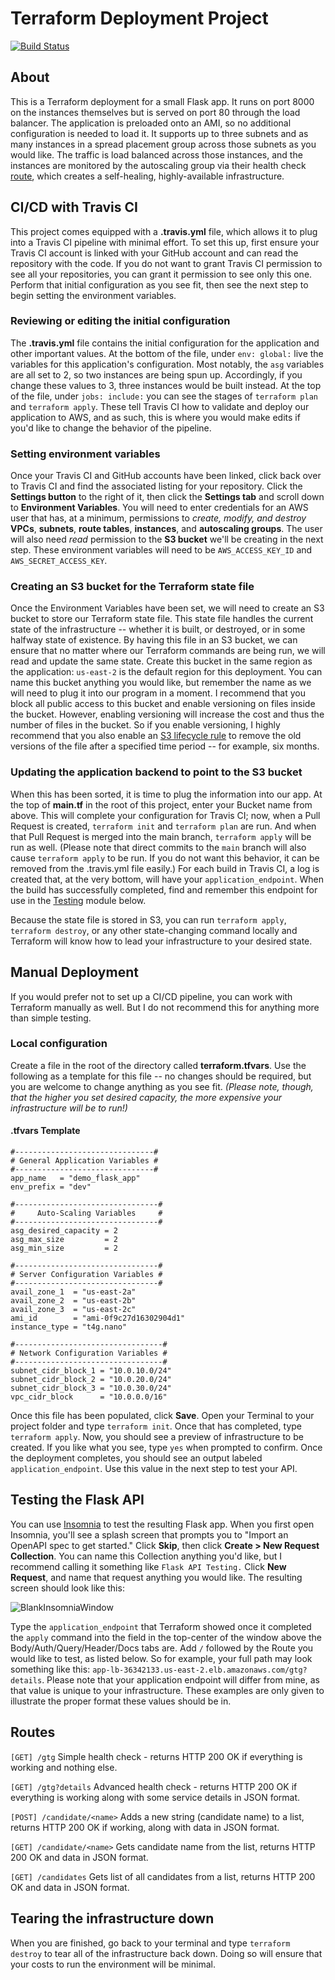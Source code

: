 # Terraform Deployment Project

[![Build Status](https://travis-ci.com/nikkiwritescode/flask-app-terraform-deployment.svg?token=HxJqzgGvydWVotX8yscS&branch=main)](https://travis-ci.com/nikkiwritescode/flask-app-terraform-deployment)

## About
This is a Terraform deployment for a small Flask app. It runs on port 8000 on the instances themselves but is served on port 80 through the load balancer. The application is preloaded onto an AMI, so no additional configuration is needed to load it. It supports up to three subnets and as many instances in a spread placement group across those subnets as you would like. The traffic is load balanced across those instances, and the instances are monitored by the autoscaling group via their health check [route](#routes), which creates a self-healing, highly-available infrastructure.

## CI/CD with Travis CI
This project comes equipped with a **.travis.yml** file, which allows it to plug into a Travis CI pipeline with minimal effort. To set this up, first ensure your Travis CI account is linked with your GitHub account and can read the repository with the code. If you do not want to grant Travis CI permission to see all your repositories, you can grant it permission to see only this one. Perform that initial configuration as you see fit, then see the next step to begin setting the environment variables.

### Reviewing or editing the initial configuration
The **.travis.yml** file contains the initial configuration for the application and other important values. At the bottom of the file, under `env: global:` live the variables for this application's configuration. Most notably, the `asg` variables are all set to 2, so two instances are being spun up. Accordingly, if you change these values to 3, three instances would be built instead. At the top of the file, under `jobs: include:` you can see the stages of `terraform plan` and `terraform apply`. These tell Travis CI how to validate and deploy our application to AWS, and as such, this is where you would make edits if you'd like to change the behavior of the pipeline.

### Setting environment variables
Once your Travis CI and GitHub accounts have been linked, click back over to Travis CI and find the associated listing for your repository. Click the **Settings button** to the right of it, then click the **Settings tab** and scroll down to **Environment Variables**. You will need to enter credentials for an AWS user that has, at a minimum, permissions to *create, modify, and destroy* **VPCs**, **subnets**, **route tables**, **instances**, and **autoscaling groups**. The user will also need *read* permission to the **S3 bucket** we'll be creating in the next step. These environment variables will need to be `AWS_ACCESS_KEY_ID` and `AWS_SECRET_ACCESS_KEY`.

### Creating an S3 bucket for the Terraform state file
Once the Environment Variables have been set, we will need to create an S3 bucket to store our Terraform state file. This state file handles the current state of the infrastructure -- whether it is built, or destroyed, or in some halfway state of existence. By having this file in an S3 bucket, we can ensure that no matter where our Terraform commands are being run, we will read and update the same state. Create this bucket in the same region as the application: `us-east-2` is the default region for this deployment. You can name this bucket anything you would like, but remember the name as we will need to plug it into our program in a moment. I recommend that you block all public access to this bucket and enable versioning on files inside the bucket. However, enabling versioning will increase the cost and thus the number of files in the bucket. So if you enable versioning, I highly recommend that you also enable an [S3 lifecycle rule](https://docs.aws.amazon.com/AmazonS3/latest/userguide/object-lifecycle-mgmt.html) to remove the old versions of the file after a specified time period -- for example, six months.

### Updating the application backend to point to the S3 bucket
When this has been sorted, it is time to plug the information into our app. At the top of **main.tf** in the root of this project, enter your Bucket name from above. This will complete your configuration for Travis CI; now, when a Pull Request is created, `terraform init` and `terraform plan` are run. And when that Pull Request is merged into the main branch, `terraform apply` will be run as well. (Please note that direct commits to the `main` branch will also cause `terraform apply` to be run. If you do not want this behavior, it can be removed from the .travis.yml file easily.) For each build in Travis CI, a log is created that, at the very bottom, will have your `application_endpoint`. When the build has successfully completed, find and remember this endpoint for use in the [Testing](#Testing-the-Flask-API) module below.

Because the state file is stored in S3, you can run `terraform apply`, `terraform destroy`, or any other state-changing command locally and Terraform will know how to lead your infrastructure to your desired state.

## Manual Deployment
If you would prefer not to set up a CI/CD pipeline, you can work with Terraform manually as well. But I do not recommend this for anything more than simple testing.

### Local configuration
Create a file in the root of the directory called **terraform.tfvars**. Use the following as a template for this file -- no changes should be required, but you are welcome to change anything as you see fit. *(Please note, though, that the higher you set desired capacity, the more expensive your infrastructure will be to run!)*

#### .tfvars Template
```
#-------------------------------#
# General Application Variables #
#-------------------------------#
app_name   = "demo_flask_app"
env_prefix = "dev"

#--------------------------------#
#     Auto-Scaling Variables     #
#--------------------------------#
asg_desired_capacity = 2
asg_max_size         = 2
asg_min_size         = 2

#--------------------------------#
# Server Configuration Variables #
#--------------------------------#
avail_zone_1  = "us-east-2a"
avail_zone_2  = "us-east-2b"
avail_zone_3  = "us-east-2c"
ami_id        = "ami-0f9c27d16302904d1"
instance_type = "t4g.nano"

#---------------------------------#
# Network Configuration Variables #
#---------------------------------#
subnet_cidr_block_1 = "10.0.10.0/24"
subnet_cidr_block_2 = "10.0.20.0/24"
subnet_cidr_block_3 = "10.0.30.0/24"
vpc_cidr_block      = "10.0.0.0/16"
```

Once this file has been populated, click **Save**. Open your Terminal to your project folder and type `terraform init`. Once that has completed, type `terraform apply`. Now, you should see a preview of infrastructure to be created. If you like what you see, type `yes` when prompted to confirm. Once the deployment completes, you should see an output labeled `application_endpoint`. Use this value in the next step to test your API.

## Testing the Flask API
You can use [Insomnia](https://insomnia.rest/) to test the resulting Flask app. When you first open Insomnia, you'll see a splash screen that prompts you to "Import an OpenAPI spec to get started." Click **Skip**, then click **Create > New Request Collection**. You can name this Collection anything you'd like, but I recommend calling it something like `Flask API Testing.` Click **New Request**, and name that request anything you would like. The resulting screen should look like this:

![BlankInsomniaWindow](https://i.imgur.com/pKTZX7F.png)

Type the `application_endpoint` that Terraform showed once it completed the `apply` command into the field in the top-center of the window above the Body/Auth/Query/Header/Docs tabs are. Add `/` followed by the Route you would like to test, as listed below. So for example, your full path may look something like this: `app-lb-36342133.us-east-2.elb.amazonaws.com/gtg?details`. Please note that your application endpoint will differ from mine, as that value is unique to your infrastructure. These examples are only given to illustrate the proper format these values should be in.

## Routes
`[GET] /gtg`
Simple health check - returns HTTP 200 OK if everything is working and nothing else.

`[GET] /gtg?details`
Advanced health check - returns HTTP 200 OK if everything is working along with some service details in JSON format.

`[POST] /candidate/<name>`
Adds a new string (candidate name) to a list, returns HTTP 200 OK if working, along with data in JSON format.

`[GET] /candidate/<name>`
Gets candidate name from the list, returns HTTP 200 OK and data in JSON format.

`[GET] /candidates`
Gets list of all candidates from a list, returns HTTP 200 OK and data in JSON format.

## Tearing the infrastructure down
When you are finished, go back to your terminal and type `terraform destroy` to tear all of the infrastructure back down. Doing so will ensure that your costs to run the environment will be minimal.